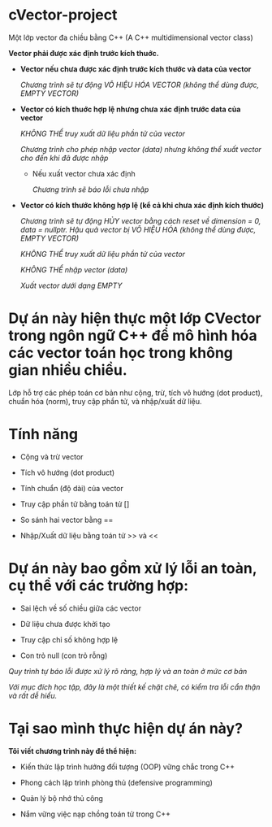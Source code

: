 # cVector-project
Một lớp vector đa chiều bằng C++ (A C++ multidimensional vector class)



__Vector phải được xác định trước kích thuớc.__



- __Vector nếu chưa được xác định trước kích thước và data của vector__

   _Chương trình sẽ tự động VÔ HIỆU HÓA VECTOR (không thể dùng được, EMPTY VECTOR)_

   

- __Vector có kích thuớc hợp lệ nhưng chưa xác định trước data của vector__

   _KHÔNG THỂ truy xuất dữ liệu phần tử của vector_
  
   _Chương trình cho phép nhập vector (data) nhưng không thể xuất vector cho đến khi đã được nhập_

   - Nếu xuất vector chưa xác định
  
      _Chương trình sẽ báo lỗi chưa nhập_

     
    
- __Vector có kích thước không hợp lệ (kể cả khi chưa xác định kích thước)__

   _Chương trình sẽ tự động HỦY vector bằng cách reset về dimension = 0, data = nullptr. Hậu quả vector bị VÔ HIỆU HÓA (không thể dùng được, EMPTY VECTOR)_

   _KHÔNG THỂ truy xuất dữ liệu phần tử của vector_

   _KHÔNG THỂ nhập vector (data)_

   _Xuất vector dưới dạng EMPTY_

   

# Dự án này hiện thực một lớp CVector trong ngôn ngữ C++ để mô hình hóa các vector toán học trong không gian nhiều chiều.
Lớp hỗ trợ các phép toán cơ bản như cộng, trừ, tích vô hướng (dot product), chuẩn hóa (norm), truy cập phần tử, và nhập/xuất dữ liệu.

# Tính năng
- Cộng và trừ vector

- Tích vô hướng (dot product)

- Tính chuẩn (độ dài) của vector

- Truy cập phần tử bằng toán tử []

- So sánh hai vector bằng ==

- Nhập/Xuất dữ liệu bằng toán tử >> và <<



# Dự án này bao gồm xử lý lỗi an toàn, cụ thể với các trường hợp:

- Sai lệch về số chiều giữa các vector

- Dữ liệu chưa được khởi tạo

- Truy cập chỉ số không hợp lệ

- Con trỏ null (con trỏ rỗng)

_Quy trình tự báo lỗi được xử lý rõ ràng, hợp lý và an toàn ở mức cơ bản_

_Với mục đích học tập, đây là một thiết kế chặt chẽ, có kiểm tra lỗi cẩn thận và rất dễ hiểu._

# Tại sao mình thực hiện dự án này?
__Tôi viết chương trình này để thể hiện:__

- Kiến thức lập trình hướng đối tượng (OOP) vững chắc trong C++

- Phong cách lập trình phòng thủ (defensive programming)

- Quản lý bộ nhớ thủ công

- Nắm vững việc nạp chồng toán tử trong C++
